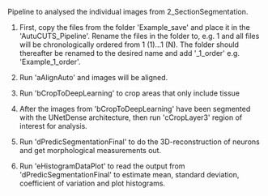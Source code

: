 Pipeline to analysed the individual images from 2_SectionSegmentation.

1. First, copy the files from the folder 'Example_save' and place it in the 'AutuCUTS_Pipeline'.
Rename the files in the folder to, e.g. 1 and all files will be chronologically ordered from 1 (1)...1 (N).
The folder should thereafter be renamed to the desired name and add '_1_order' e.g. 'Example_1_order'.

2. Run 'aAlignAuto' and images will be aligned.

3. Run 'bCropToDeepLearning' to crop areas that only include tissue

4. After the images from 'bCropToDeepLearning' have been segmented with the UNetDense architecture, then run 'cCropLayer3' region of interest for analysis.

5. Run 'dPredicSegmentationFinal' to do the 3D-reconstruction of neurons and get morphological measurements out.

6. Run 'eHistogramDataPlot' to read the output from 'dPredicSegmentationFinal' to estimate mean, standard deviation, coefficient of variation and plot histograms.
